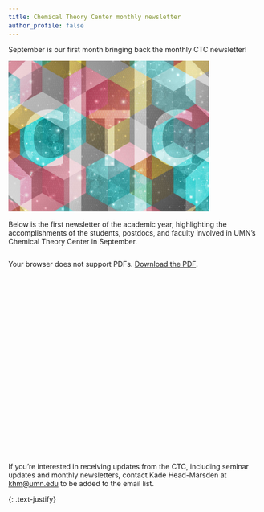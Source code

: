 ```yaml
---
title: Chemical Theory Center monthly newsletter
author_profile: false
---
```


September is our first month bringing back the monthly CTC newsletter! 
 
<img src="/assets/images/CTC-logo.jpg" alt="" style="width:400px;">

Below is the first newsletter of the academic year, highlighting the accomplishments of the students, postdocs, and faculty involved in UMN’s Chemical Theory Center in September.

<style>
  .pdf-container {
    position: relative;
    width: 100%;
    height: 0;
    padding-top: 130%; /* Controls aspect ratio (higher = taller viewer) */
  }
  .pdf-container object {
    position: absolute;
    top: 0;
    left: 0;
    width: 100%;
    height: 100%;
    border: none;
  }
  @media (min-width: 768px) {
    .pdf-container {
      padding-top: 80%; /* Less tall on wider screens */
    }
  }
</style>

<div class="pdf-container">
  <object data="/assets/files/September-2025-CTC-Newsletter.pdf" type="application/pdf">
    <p>Your browser does not support PDFs. 
       <a href="/assets/files/September-2025-CTC-Newsletter.pdf">Download the PDF</a>.
    </p>
  </object>
</div>

If you’re interested in receiving updates from the CTC, including seminar updates and monthly newsletters, contact Kade Head-Marsden at <a href="mailto:khm@umn.edu">khm@umn.edu</a> to be added to the email list. 

{: .text-justify}


